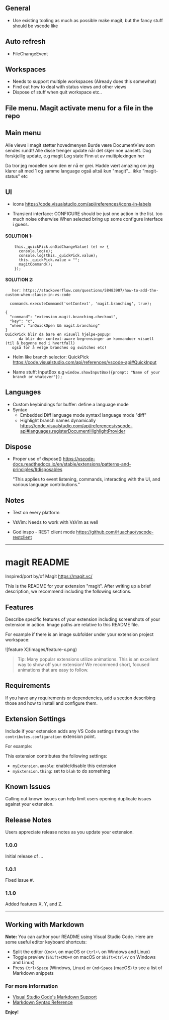 
## General
  - Use existing tooling as much as possible
    make magit, but the fancy stuff should be vscode like

## Auto refresh
  - FileChangeEvent

## Workspaces
  - Needs to support multiple workspaces (Already does this somewhat)
  - Find out how to deal with status views and other views
  - Dispose of stuff when quit workspace etc..

## File menu. Magit activate menu for a file in the repo

## Main menu
  Alle views i magit støtter hovedmenyen
   Burde være DocumentView som sendes rundt!
   Alle disse trenger update når det skjer noe uansett.
   Dog forskjellig update, e.g magit Log state
   Finn ut av multiplexingen her

   Da tror jeg modellen som den er nå er grei.
   Hadde vært amazing om jeg klarer alt med 1 og samme language også
      altså kun "magit"... ikke "magit-status" etc

## UI
  - icons
        https://code.visualstudio.com/api/references/icons-in-labels

  - Transient interface:
     CONFIGURE should be just one action in the list.
       too much noise otherwise
       When selected bring up some configure interface i guess.

#### SOLUTION 1:
```
    this._quickPick.onDidChangeValue( (e) => {
      console.log(e);
      console.log(this._quickPick.value);
      this._quickPick.value = "";
      magitCommand();
    });
```
#### SOLUTION 2:
       her: https://stackoverflow.com/questions/58483907/how-to-add-the-custom-when-clause-in-vs-code
```
  commands.executeCommand('setContext', 'magit.branching', true);

{
  "command": "extension.magit.branching.checkout",
  "key": "c",
  "when": "inQuickOpen && magit.branching"
}
QuickPick blir da bare en visuell hjelpe-popup!
      da blir den context-aware begrensinger av kommandoer visuell (til å begynne med i hvertfall)
   også for å velge branches og switches etc!
```

  - Helm like branch selector: QuickPick https://code.visualstudio.com/api/references/vscode-api#QuickInput

  - Name stuff: InputBox
      e.g `window.showInputBox({prompt: "Name of your branch or whatever"});`

## Languages
  - Custom keybindings for buffer: define a language mode
  - Syntax
    - Embedded Diff language mode syntax!
      language mode "diff"
    - Highlight branch names dynamically
       https://code.visualstudio.com/api/references/vscode-api#languages.registerDocumentHighlightProvider

## Dispose

  - Proper use of dispose()
    https://vscode-docs.readthedocs.io/en/stable/extensions/patterns-and-principles/#disposables

    "This applies to event listening, commands, interacting with the UI, and various language contributions."

## Notes
  - Test on every platform

  - VsVim:
     Needs to work with VsVim as well

  - God inspo - REST client mode
      https://github.com/Huachao/vscode-restclient


-----

# magit README

Inspired/port by/of Magit https://magit.vc/

This is the README for your extension "magit". After writing up a brief description, we recommend including the following sections.

## Features

Describe specific features of your extension including screenshots of your extension in action. Image paths are relative to this README file.

For example if there is an image subfolder under your extension project workspace:

\!\[feature X\]\(images/feature-x.png\)

> Tip: Many popular extensions utilize animations. This is an excellent way to show off your extension! We recommend short, focused animations that are easy to follow.

## Requirements

If you have any requirements or dependencies, add a section describing those and how to install and configure them.

## Extension Settings

Include if your extension adds any VS Code settings through the `contributes.configuration` extension point.

For example:

This extension contributes the following settings:

* `myExtension.enable`: enable/disable this extension
* `myExtension.thing`: set to `blah` to do something

## Known Issues

Calling out known issues can help limit users opening duplicate issues against your extension.

## Release Notes

Users appreciate release notes as you update your extension.

### 1.0.0

Initial release of ...

### 1.0.1

Fixed issue #.

### 1.1.0

Added features X, Y, and Z.

-----------------------------------------------------------------------------------------------------------

## Working with Markdown

**Note:** You can author your README using Visual Studio Code.  Here are some useful editor keyboard shortcuts:

* Split the editor (`Cmd+\` on macOS or `Ctrl+\` on Windows and Linux)
* Toggle preview (`Shift+CMD+V` on macOS or `Shift+Ctrl+V` on Windows and Linux)
* Press `Ctrl+Space` (Windows, Linux) or `Cmd+Space` (macOS) to see a list of Markdown snippets

### For more information

* [Visual Studio Code's Markdown Support](http://code.visualstudio.com/docs/languages/markdown)
* [Markdown Syntax Reference](https://help.github.com/articles/markdown-basics/)

**Enjoy!**
